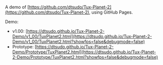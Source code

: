 A demo of [https://github.com/dtsudo/Tux-Planet-2](https://github.com/dtsudo/Tux-Planet-2), using GitHub Pages.

Demo:

* v1.00: [https://dtsudo.github.io/Tux-Planet-2-Demo/v1_00/TuxPlanet2.html](https://dtsudo.github.io/Tux-Planet-2-Demo/v1_00/TuxPlanet2.html?showfps=false&debugmode=false)
* Prototype: [https://dtsudo.github.io/Tux-Planet-2-Demo/Prototype/TuxPlanet2.html](https://dtsudo.github.io/Tux-Planet-2-Demo/Prototype/TuxPlanet2.html?showfps=false&debugmode=false)

